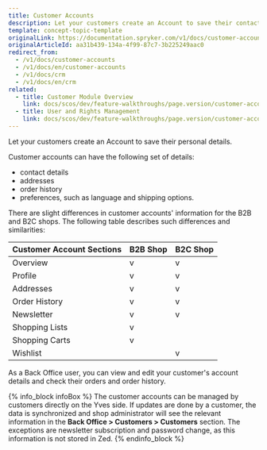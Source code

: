```yaml
---
title: Customer Accounts
description: Let your customers create an Account to save their contact details, addresses, order history and preferences, such as language and shipping options.
template: concept-topic-template
originalLink: https://documentation.spryker.com/v1/docs/customer-accounts
originalArticleId: aa31b439-134a-4f99-87c7-3b225249aac0
redirect_from:
  - /v1/docs/customer-accounts
  - /v1/docs/en/customer-accounts
  - /v1/docs/crm
  - /v1/docs/en/crm
related:
  - title: Customer Module Overview
    link: docs/scos/dev/feature-walkthroughs/page.version/customer-account-management-feature-walkthrough/reference-information-customer-module-overview.html
  - title: User and Rights Management
    link: docs/scos/dev/feature-walkthroughs/page.version/customer-account-management-feature-walkthrough/user-and-rights-overview.html
---
```


Let your customers create an Account to save their personal details.

Customer accounts can have the following set of details:

* contact details
* addresses
* order history
*  preferences, such as language and shipping options.

There are slight differences in customer accounts' information for the B2B and B2C shops. The following table describes such differences and similarities:

| Customer Account Sections | B2B Shop | B2C Shop |
| --- | --- | --- |
| Overview | v | v|
| Profile | v | v |
| Addresses | v | v |
| Order History | v | v |
| Newsletter | v | v |
| Shopping Lists | v |  |
| Shopping Carts | v |  |
| Wishlist |  | v |

As a Back Office user, you can view and edit your customer's account details and check their orders and order history.

{% info_block infoBox %}
The customer accounts can be managed by customers directly on the Yves side. If updates are done by a customer, the data is synchronized and shop administrator will see the relevant information in the **Back Office > Customers > Customers** section. The exceptions are newsletter subscription and password change, as this information is not stored in Zed.
{% endinfo_block %}

